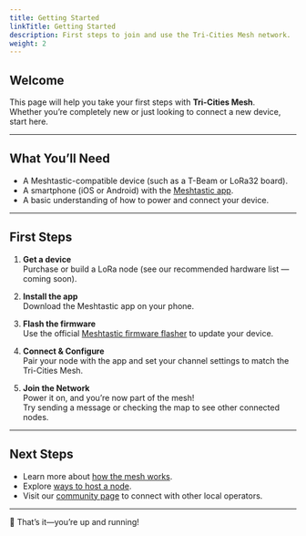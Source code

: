 ```yaml
---
title: Getting Started
linkTitle: Getting Started
description: First steps to join and use the Tri-Cities Mesh network.
weight: 2
---
```


## Welcome

This page will help you take your first steps with **Tri-Cities Mesh**.  
Whether you’re completely new or just looking to connect a new device, start here.

---

## What You’ll Need

- A Meshtastic-compatible device (such as a T-Beam or LoRa32 board).  
- A smartphone (iOS or Android) with the [Meshtastic app](https://meshtastic.org/docs/software/android).  
- A basic understanding of how to power and connect your device.

---

## First Steps

1. **Get a device**  
   Purchase or build a LoRa node (see our recommended hardware list — coming soon).

2. **Install the app**  
   Download the Meshtastic app on your phone.

3. **Flash the firmware**  
   Use the official [Meshtastic firmware flasher](https://flasher.meshtastic.org/) to update your device.

4. **Connect & Configure**  
   Pair your node with the app and set your channel settings to match the Tri-Cities Mesh.

5. **Join the Network**  
   Power it on, and you’re now part of the mesh!  
   Try sending a message or checking the map to see other connected nodes.

---

## Next Steps

- Learn more about [how the mesh works](/docs/how-it-works/).  
- Explore [ways to host a node](/docs/host-a-node/).  
- Visit our [community page](/community/) to connect with other local operators.

---

🚀 That’s it—you’re up and running!
